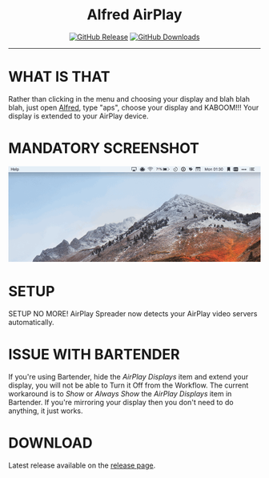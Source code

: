 <h1 align="center">Alfred AirPlay</h1>

<p align="center">
<a href="https://github.com/godbout/alfred-airplay/releases/tag/1.0.0"><img src="https://img.shields.io/github/release/godbout/alfred-airplay.svg?style=flat" alt="GitHub Release"></a>
<a href="https://github.com/godbout/alfred-airplay/releases"><img src="https://img.shields.io/github/downloads/godbout/alfred-airplay/total.svg?style=flat" alt="GitHub Downloads"></a>
</p>

---

# WHAT IS THAT

Rather than clicking in the menu and choosing your display and blah blah blah, just open [Alfred](https://www.alfredapp.com/), type "aps", choose your display and KABOOM!!! Your display is extended to your AirPlay device.

# MANDATORY SCREENSHOT

![Beautiful Screenshot](https://github.com/godbout/alfred-airplay/blob/master/resources/screenshots/usage.gif "Beautiful Screenshot")

# SETUP

SETUP NO MORE! AirPlay Spreader now detects your AirPlay video servers automatically.

# ISSUE WITH BARTENDER

If you're using Bartender, hide the *AirPlay Displays* item and extend your display, you will not be able to Turn it Off from the Workflow. The current workaround is to *Show* or *Always Show* the *AirPlay Displays* item in Bartender. If you're mirroring your display then you don't need to do anything, it just works.

# DOWNLOAD

Latest release available on the [release page](https://github.com/godbout/alfred-airplay/releases).
